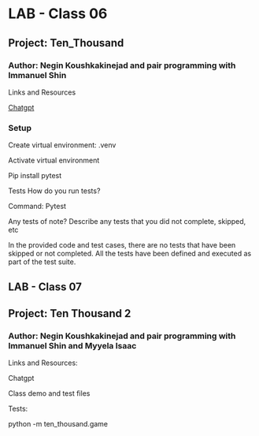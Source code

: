 # LAB - Class 06

## Project: Ten_Thousand

### Author: Negin Koushkakinejad and pair programming with Immanuel Shin

Links and Resources

[Chatgpt](https://chat.openai.com/share/8f10ef5f-ed2f-49fc-abd8-63ac2f085b82)

### Setup

Create virtual environment: .venv

Activate virtual environment

Pip install pytest

Tests
How do you run tests?

Command: Pytest

Any tests of note?
Describe any tests that you did not complete, skipped, etc

In the provided code and test cases, there are no tests that have been skipped or not completed. All the tests have been defined and executed as part of the test suite.

## LAB - Class 07

## Project: Ten Thousand 2

### Author: Negin Koushkakinejad and pair programming with Immanuel Shin and Myyela Isaac

Links and Resources:

Chatgpt

Class demo and test files

Tests:

python -m ten_thousand.game
